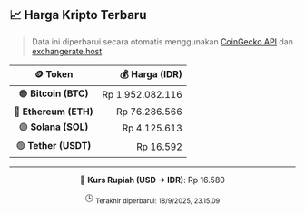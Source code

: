 

<!-- HARGA_KRIPTO -->
## 📈 Harga Kripto Terbaru

> Data ini diperbarui secara otomatis menggunakan [CoinGecko API](https://www.coingecko.com/) dan [exchangerate.host](https://exchangerate.host/)

<div align="center">

| 🪙 Token | 💰 Harga (IDR) |
|:------:|---------------:|
| 🟠 **Bitcoin (BTC)**   | Rp 1.952.082.116 |
| 🔵 **Ethereum (ETH)**  | Rp 76.286.566 |
| 🟣 **Solana (SOL)**    | Rp 4.125.613 |
| 🟢 **Tether (USDT)**   | Rp 16.592 |

---

💱 **Kurs Rupiah (USD → IDR)**: Rp 16.580

🕒 <sub>Terakhir diperbarui: 18/9/2025, 23.15.09</sub>

</div>
<!-- /HARGA_KRIPTO -->